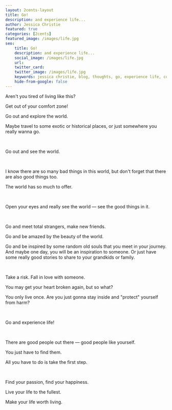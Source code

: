 ```yaml
---
layout: 2cents-layout
title: Go!
description: and experience life...
author: Jessica Christie
featured: true
categories: [2cents]
featured_image: /images/life.jpg
seo:
    title: Go!
    description: and experience life...
    social_image: /images/life.jpg
    url:
    twitter_card:
    twitter_image: /images/life.jpg
    keywords: jessica christie, blog, thoughts, go, experience life, comfort zone, explore the world, travel, exotic, historical, see the world, open your eyes, amazed, old soul, random, journey, inspiration, story, fall in love, yolo, protect, first step, live your life, worth living
    hide-from-google: false
---
```

Aren't you tired of living like this?

Get out of your comfort zone!

Go out and explore the world.

Maybe travel to some exotic or historical places, or just somewhere you really wanna go.

&nbsp;

Go out and see the world.

&nbsp;

I know there are so many bad things in this world, but don't forget that there are also good things too.

The world has so much to offer.

&nbsp;

Open your eyes and really see the world ― see the good things in it.

&nbsp;

Go and meet total strangers, make new friends.

Go and be amazed by the beauty of the world.

Go and be inspired by some random old souls that you meet in your journey. And maybe one day, you will be an inspiration to someone. Or just have some really good stories to share to your grandkids or family.

&nbsp;

Take a risk. Fall in love with someone.

You may get your heart broken again, but so what?

You only live once. Are you just gonna stay inside and "protect" yourself from harm?

&nbsp;

Go and experience life!

&nbsp;

There are good people out there ― good people like yourself.

You just have to find them.

All you have to do is take the first step.

&nbsp;

Find your passion, find your happiness.

Live your life to the fullest.

Make your life worth living.

&nbsp;

&nbsp;

&nbsp;
